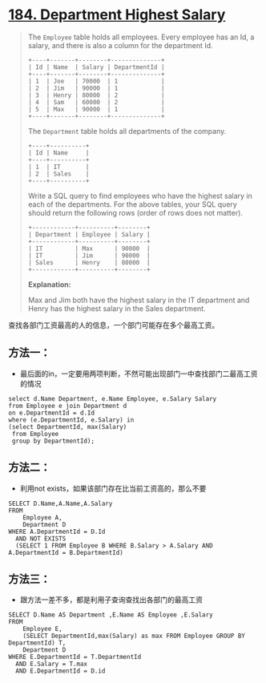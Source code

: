 # [184. Department Highest Salary][1]

> The `Employee` table holds all employees. Every employee has an Id, a salary, and there is also a column for the department Id.
>
> ```
> +----+-------+--------+--------------+
> | Id | Name  | Salary | DepartmentId |
> +----+-------+--------+--------------+
> | 1  | Joe   | 70000  | 1            |
> | 2  | Jim   | 90000  | 1            |
> | 3  | Henry | 80000  | 2            |
> | 4  | Sam   | 60000  | 2            |
> | 5  | Max   | 90000  | 1            |
> +----+-------+--------+--------------+
> ```
>
> The `Department` table holds all departments of the company.
>
> ```
> +----+----------+
> | Id | Name     |
> +----+----------+
> | 1  | IT       |
> | 2  | Sales    |
> +----+----------+
> ```
>
> Write a SQL query to find employees who have the highest salary in each of the departments. For the above tables, your SQL query should return the following rows (order of rows does not matter).
>
> ```
> +------------+----------+--------+
> | Department | Employee | Salary |
> +------------+----------+--------+
> | IT         | Max      | 90000  |
> | IT         | Jim      | 90000  |
> | Sales      | Henry    | 80000  |
> +------------+----------+--------+
> ```
>
> **Explanation:**
>
> Max and Jim both have the highest salary in the IT department and Henry has the highest salary in the Sales department.



查找各部门工资最高的人的信息，一个部门可能存在多个最高工资。



## 方法一：

* 最后面的in，一定要用两项判断，不然可能出现部门一中查找部门二最高工资的情况

```mysql
select d.Name Department, e.Name Employee, e.Salary Salary
from Employee e join Department d
on e.DepartmentId = d.Id
where (e.DepartmentId, e.Salary) in 
(select DepartmentId, max(Salary) 
 from Employee
 group by DepartmentId);
```



## 方法二：

* 利用not exists，如果该部门存在比当前工资高的，那么不要

```mysql
SELECT D.Name,A.Name,A.Salary 
FROM 
	Employee A,
	Department D   
WHERE A.DepartmentId = D.Id 
  AND NOT EXISTS 
  (SELECT 1 FROM Employee B WHERE B.Salary > A.Salary AND A.DepartmentId = B.DepartmentId) 
```



## 方法三：

* 跟方法一差不多，都是利用子查询查找出各部门的最高工资

```mysql
SELECT D.Name AS Department ,E.Name AS Employee ,E.Salary 
FROM
	Employee E,
	(SELECT DepartmentId,max(Salary) as max FROM Employee GROUP BY DepartmentId) T,
	Department D
WHERE E.DepartmentId = T.DepartmentId 
  AND E.Salary = T.max
  AND E.DepartmentId = D.id
```











[1]:https://leetcode.com/problems/department-highest-salary/